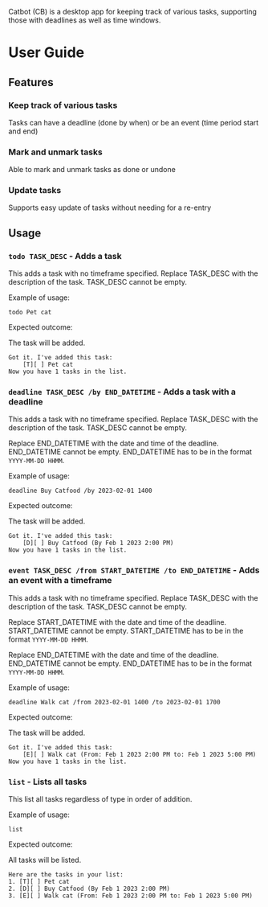Catbot (CB) is a desktop app for keeping track of various tasks, supporting those with deadlines as well as time windows.

# User Guide

## Features 

### Keep track of various tasks

Tasks can have a deadline (done by when) or be an event (time period start and end)

### Mark and unmark tasks

Able to mark and unmark tasks as done or undone

### Update tasks

Supports easy update of tasks without needing for a re-entry

## Usage

### `todo TASK_DESC` - Adds a task

This adds a task with no timeframe specified.
Replace TASK_DESC with the description of the task.
TASK_DESC cannot be empty.

Example of usage: 

`todo Pet cat`

Expected outcome:

The task will be added.

```
Got it. I've added this task:
	[T][ ] Pet cat
Now you have 1 tasks in the list.
```

### `deadline TASK_DESC /by END_DATETIME` - Adds a task with a deadline

This adds a task with no timeframe specified.
Replace TASK_DESC with the description of the task.
TASK_DESC cannot be empty.

Replace END_DATETIME with the date and time of the deadline.
END_DATETIME cannot be empty.
END_DATETIME has to be in the format `YYYY-MM-DD HHMM`.

Example of usage: 

`deadline Buy Catfood /by 2023-02-01 1400`

Expected outcome:

The task will be added.

```
Got it. I've added this task:
	[D][ ] Buy Catfood (By Feb 1 2023 2:00 PM)
Now you have 1 tasks in the list.
```

### `event TASK_DESC /from START_DATETIME /to END_DATETIME` - Adds an event with a timeframe

This adds a task with no timeframe specified.
Replace TASK_DESC with the description of the task.
TASK_DESC cannot be empty.

Replace START_DATETIME with the date and time of the deadline.
START_DATETIME cannot be empty.
START_DATETIME has to be in the format `YYYY-MM-DD HHMM`.

Replace END_DATETIME with the date and time of the deadline.
END_DATETIME cannot be empty.
END_DATETIME has to be in the format `YYYY-MM-DD HHMM`.

Example of usage: 

`deadline Walk cat /from 2023-02-01 1400 /to 2023-02-01 1700`

Expected outcome:

The task will be added.

```
Got it. I've added this task:
	[E][ ] Walk cat (From: Feb 1 2023 2:00 PM to: Feb 1 2023 5:00 PM)
Now you have 1 tasks in the list.
```

### `list` - Lists all tasks

This list all tasks regardless of type in order of addition.

Example of usage: 

`list`

Expected outcome:

All tasks will be listed.

```
Here are the tasks in your list:
1. [T][ ] Pet cat
2. [D][ ] Buy Catfood (By Feb 1 2023 2:00 PM)
3. [E][ ] Walk cat (From: Feb 1 2023 2:00 PM to: Feb 1 2023 5:00 PM)
```